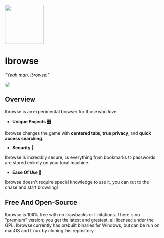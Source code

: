 <img src="resources/icons/logos/ibrowse_icon.svg" width="125">

# Ibrowse
_"Yeah man, Ibrowse!"_

<img src="resources/screenshots/ibrowse_startup.png" style="border-radius: 20px; width: auto;">

## Overview
Ibrowse is an experimental browser for those who love:

- **Unique Projects 🎛️**

Ibrowse changes the game with **centered tabs**, **true privacy**, and **quick access searching**.

- **Security 🔐**

Ibrowse is incredibly secure, as everything from bookmarks to passwords are stored entirely on your local machine.

- **Ease Of Use 🍰**

Ibrowse doesn't require special knowledge to use it, you can cut to the chase and start browsing!

## Free And Open-Source
Ibrowse is 100% free with no drawbacks or limitations. There is no "premium" version; you get
the latest and greatest, all licensed under the GPL. Ibrowse currently has prebuilt binaries for Windows,
but can be run on macOS and Linux by cloning this repository.
